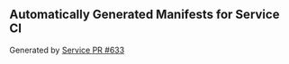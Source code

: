 ## Automatically Generated Manifests for Service CI
Generated by [Service PR #633](https://github.com/trustyai-explainability/trustyai-explainability/pull/633)
